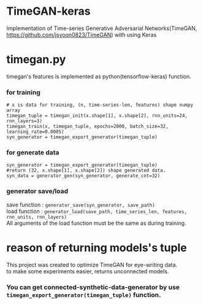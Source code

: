 # TimeGAN-keras
Implementation of Time-series Generative Adversarial Networks(TimeGAN, https://github.com/jsyoon0823/TimeGAN) with using Keras

# timegan.py
timegan's features is implemented as python(tensorflow-keras) function.

### for training
```
# x is data for training, (n, time-series-len, features) shape numpy array
timegan_tuple = timegan_init(x.shape[1], x.shape[2], rnn_units=24, rnn_layers=3)
timegan_train(x, timegan_tuple, epochs=2000, batch_size=32, learning_rate=0.0005)
syn_generator = timegan_export_generator(timegan_tuple)
```

### for generate data
```
syn_generator = timegan_export_generator(timegan_tuple)
#return (32, x.shape[1], x.shape[2]) shape generated data.
syn_data = generator_gen(syn_generator, generate_cnt=32)
```

### generator save/load
save function : ```generator_save(syn_generator, save_path)```  
load function : ```generator_load(save_path, time_series_len, features, rnn_units, rnn_layers)```  
All arguments of the load function must be the same as during training.

# reason of returning models's tuple
This project was created to optimize TimeGAN for eye-writing data.  
to make some experiments easier, returns unconnected models.
### You can get connected-synthetic-data-generator by use ```timegan_export_generator(timegan_tuple)``` function.